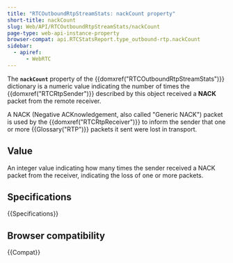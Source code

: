 ```yaml
---
title: "RTCOutboundRtpStreamStats: nackCount property"
short-title: nackCount
slug: Web/API/RTCOutboundRtpStreamStats/nackCount
page-type: web-api-instance-property
browser-compat: api.RTCStatsReport.type_outbound-rtp.nackCount
sidebar:
  - apiref:
      - WebRTC
---
```


The **`nackCount`** property of the
{{domxref("RTCOutboundRtpStreamStats")}} dictionary is a numeric value indicating the
number of times the {{domxref("RTCRtpSender")}} described by this object received a
**NACK** packet from the remote receiver.

A NACK (Negative
ACKnowledgement, also called "Generic NACK") packet is used by the
{{domxref("RTCRtpReceiver")}} to inform the sender that one or more {{Glossary("RTP")}}
packets it sent were lost in transport.

## Value

An integer value indicating how many times the sender received a NACK packet from the
receiver, indicating the loss of one or more packets.

## Specifications

{{Specifications}}

## Browser compatibility

{{Compat}}

